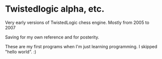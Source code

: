 Twistedlogic alpha, etc.
========================

Very early versions of TwistedLogic chess engine. Mostly from 2005 to 2007

Saving for my own reference and for posterity. 

These are my first programs when I'm just learning programming. I skipped "hello world". :)



